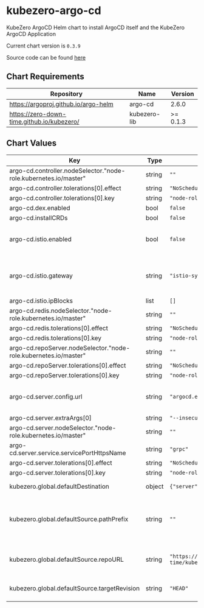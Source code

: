 kubezero-argo-cd
================
KubeZero ArgoCD Helm chart to install ArgoCD itself and the KubeZero ArgoCD Application

Current chart version is `0.3.9`

Source code can be found [here](https://kubezero.com)

## Chart Requirements

| Repository | Name | Version |
|------------|------|---------|
| https://argoproj.github.io/argo-helm | argo-cd | 2.6.0 |
| https://zero-down-time.github.io/kubezero/ | kubezero-lib | >= 0.1.3 |

## Chart Values

| Key | Type | Default | Description |
|-----|------|---------|-------------|
| argo-cd.controller.nodeSelector."node-role.kubernetes.io/master" | string | `""` |  |
| argo-cd.controller.tolerations[0].effect | string | `"NoSchedule"` |  |
| argo-cd.controller.tolerations[0].key | string | `"node-role.kubernetes.io/master"` |  |
| argo-cd.dex.enabled | bool | `false` |  |
| argo-cd.installCRDs | bool | `false` |  |
| argo-cd.istio.enabled | bool | `false` | Deploy Istio VirtualService to expose ArgoCD |
| argo-cd.istio.gateway | string | `"istio-system/ingressgateway"` | Name of the Istio gateway to add the VirtualService to |
| argo-cd.istio.ipBlocks | list | `[]` |  |
| argo-cd.redis.nodeSelector."node-role.kubernetes.io/master" | string | `""` |  |
| argo-cd.redis.tolerations[0].effect | string | `"NoSchedule"` |  |
| argo-cd.redis.tolerations[0].key | string | `"node-role.kubernetes.io/master"` |  |
| argo-cd.repoServer.nodeSelector."node-role.kubernetes.io/master" | string | `""` |  |
| argo-cd.repoServer.tolerations[0].effect | string | `"NoSchedule"` |  |
| argo-cd.repoServer.tolerations[0].key | string | `"node-role.kubernetes.io/master"` |  |
| argo-cd.server.config.url | string | `"argocd.example.com"` | ArgoCD hostname to be exposed via Istio |
| argo-cd.server.extraArgs[0] | string | `"--insecure"` |  |
| argo-cd.server.nodeSelector."node-role.kubernetes.io/master" | string | `""` |  |
| argo-cd.server.service.servicePortHttpsName | string | `"grpc"` |  |
| argo-cd.server.tolerations[0].effect | string | `"NoSchedule"` |  |
| argo-cd.server.tolerations[0].key | string | `"node-role.kubernetes.io/master"` |  |
| kubezero.global.defaultDestination | object | `{"server":"https://kubernetes.default.svc"}` | Destination cluster |
| kubezero.global.defaultSource.pathPrefix | string | `""` | optional path prefix within repoURL to support eg. remote subtrees |
| kubezero.global.defaultSource.repoURL | string | `"https://github.com/zero-down-time/kubezero"` | default repository for argocd applications |
| kubezero.global.defaultSource.targetRevision | string | `"HEAD"` | default tracking of repoURL |
